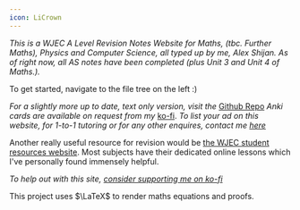 ```yaml
---
icon: LiCrown
---
```

*This is a WJEC A Level Revision Notes Website for Maths, (tbc. Further Maths), Physics and Computer Science, all typed up by me, Alex Shijan. As of right now, all AS notes have been completed (plus Unit 3 and Unit 4 of Maths.).* 

To get started, navigate to the file tree on the left :)

*For a slightly more up to date, text only version, visit the* [Github Repo](https://github.com/alexgshijan/rev_notes/tree/main/Revision%20Notes) 
*Anki cards are available on request from my* [ko-fi](https://ko-fi.com/c/ca30d02b84).
*To list your ad on this website, for 1-to-1 tutoring or for any other enquires, contact me [here](mailto:alexgshijan@gmail.com)*

Another really useful resource for revision would be [the WJEC student resources website](https://www.wjec.co.uk/home/student-support/revision/revision-resources/). Most subjects have their dedicated online lessons which I've personally found immensely helpful.

*To help out with this site, [consider supporting me on ko-fi](https://ko-fi.com/c/ca30d02b84)*

This project uses $\LaTeX$ to render maths equations and proofs.